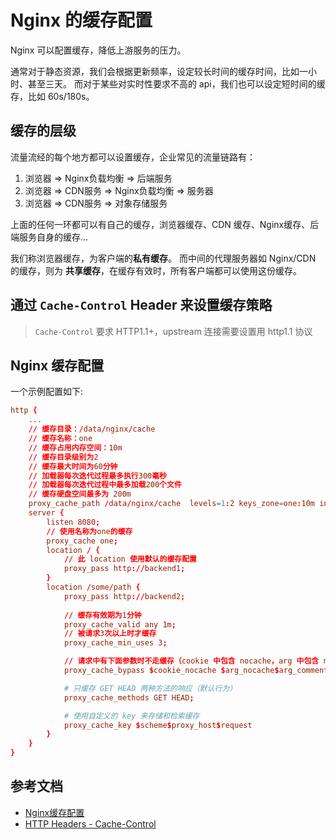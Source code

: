 # Nginx 的缓存配置

Nginx 可以配置缓存，降低上游服务的压力。

通常对于静态资源，我们会根据更新频率，设定较长时间的缓存时间，比如一小时、甚至三天。
而对于某些对实时性要求不高的 api，我们也可以设定短时间的缓存，比如 60s/180s。


## 缓存的层级

流量流经的每个地方都可以设置缓存，企业常见的流量链路有：

1. 浏览器 => Nginx负载均衡 => 后端服务
2. 浏览器 => CDN服务 => Nginx负载均衡 => 服务器
1. 浏览器 => CDN服务 => 对象存储服务

上面的任何一环都可以有自己的缓存，浏览器缓存、CDN 缓存、Nginx缓存、后端服务自身的缓存...

我们称浏览器缓存，为客户端的**私有缓存**。
而中间的代理服务器如 Nginx/CDN 的缓存，则为 **共享缓存**，在缓存有效时，所有客户端都可以使用这份缓存。


## 通过 `Cache-Control` Header 来设置缓存策略

>`Cache-Control` 要求 HTTP1.1+，upstream 连接需要设置用 http1.1 协议


## Nginx 缓存配置

一个示例配置如下:

```conf
http {
    ...
    // 缓存目录：/data/nginx/cache
    // 缓存名称：one
    // 缓存占用内存空间：10m
    // 缓存目录级别为2
    // 缓存最大时间为60分钟
    // 加载器每次迭代过程最多执行300毫秒
    // 加载器每次迭代过程中最多加载200个文件
    // 缓存硬盘空间最多为 200m
    proxy_cache_path /data/nginx/cache  levels=1:2 keys_zone=one:10m inactive=60m loader_threshold=300 loader_files=200 max_size=200m;
    server {
        listen 8080;
        // 使用名称为one的缓存
        proxy_cache one;
        location / {
            // 此 location 使用默认的缓存配置
            proxy_pass http://backend1;
        }
        location /some/path {
            proxy_pass http://backend2;
            
            // 缓存有效期为1分钟
            proxy_cache_valid any 1m;
            // 被请求3次以上时才缓存
            proxy_cache_min_uses 3;

            // 请求中有下面参数时不走缓存（cookie 中包含 nocache，arg 中包含 nocache）
            proxy_cache_bypass $cookie_nocache $arg_nocache$arg_comment;

            # 只缓存 GET HEAD 两种方法的响应（默认行为）
            proxy_cache_methods GET HEAD;

            # 使用自定义的 key 来存储和检索缓存
            proxy_cache_key $scheme$proxy_host$request
        }
    }
}
```


## 参考文档

- [Nginx缓存配置](https://www.cnblogs.com/itzgr/p/13321980.html)
- [HTTP Headers - Cache-Control](https://developer.mozilla.org/zh-CN/docs/Web/HTTP/Headers/Cache-Control)
